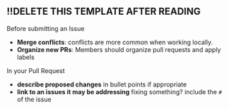 ## !!DELETE THIS TEMPLATE AFTER READING
Before submitting an Issue
- **Merge conflicts**: conflicts are more common when working locally.
- **Organize new PRs**: Members should organize pull requests and apply labels

In your Pull Request
- **describe proposed changes** in bullet points if appropriate
- **link to an issues it may be addressing** fixing something? include the `#` of the issue
